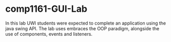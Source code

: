# comp1161-GUI-Lab
In this lab UWI students were expected to complete an application using the java swing API. The lab uses embraces the OOP paradigm, alongside the use of components, events and listeners.
